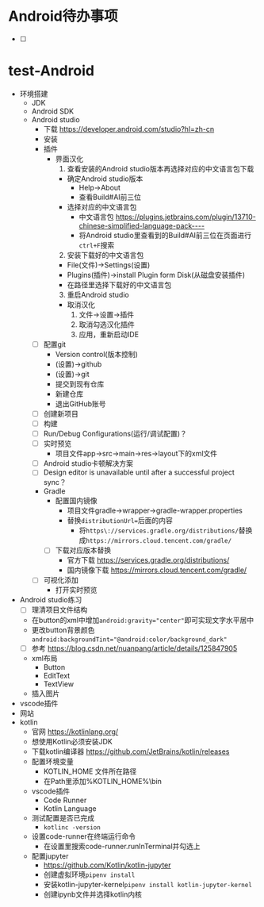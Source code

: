 # Android待办事项
* [ ] 

# test-Android
* 环境搭建
  * JDK
  * Android SDK
  * Android studio 
    * 下载 https://developer.android.com/studio?hl=zh-cn
    * 安装
    * 插件
      * 界面汉化
        1. 查看安装的Android studio版本再选择对应的中文语言包下载
          * 确定Android studio版本
            * Help->About
            * 查看Build#AI前三位
          * 选择对应的中文语言包
            * 中文语言包 https://plugins.jetbrains.com/plugin/13710-chinese-simplified-language-pack----
            * 将Android studio里查看到的Build#AI前三位在页面进行`ctrl+F`搜索
        2. 安装下载好的中文语言包
          * File(文件)->Settings(设置)
          * Plugins(插件)->install Plugin form Disk(从磁盘安装插件)
          * 在路径里选择下载好的中文语言包
        3. 重启Android studio
        * 取消汉化
          1. 文件->设置->插件
          2. 取消勾选汉化插件
          3. 应用，重新启动IDE 
    * [ ] 配置git
      * Version control(版本控制)
      * (设置)->github
      * (设置)->git
      * 提交到现有仓库
      * 新建仓库
      * 退出GitHub账号
    * [ ] 创建新项目
    * [ ] 构建
    * [ ] Run/Debug Configurations(运行/调试配置)？
    * [ ] 实时预览
      * 项目文件app->src->main->res->layout下的xml文件
    * [ ] Android studio卡顿解决方案
    * [ ] Design editor is unavailable until after a successful project sync？
    * Gradle
      * 配置国内镜像
        * 项目文件gradle->wrapper->gradle-wrapper.properties
        * 替换`distributionUrl=`后面的内容
          * 将`https\://services.gradle.org/distributions/`替换成`https://mirrors.cloud.tencent.com/gradle/`
      * [ ] 下载对应版本替换
        * 官方下载 https://services.gradle.org/distributions/
        * 国内镜像下载 https://mirrors.cloud.tencent.com/gradle/
    * [ ] 可视化添加
      * 打开实时预览
* Android studio练习
  * [ ] 理清项目文件结构
  * 在button的xml中增加`android:gravity="center"`即可实现文字水平居中
  * 更改button背景颜色`android:backgroundTint="@android:color/background_dark"`
  * [ ] 参考 https://blog.csdn.net/nuanpang/article/details/125847905
  * xml布局
    * Button
    * EditText
    * TextView
  * 插入图片
* vscode插件
* 网站
* kotlin
  * 官网 https://kotlinlang.org/
  * 想使用Kotlin必须安装JDK
  * 下载kotlin编译器 https://github.com/JetBrains/kotlin/releases
  * 配置环境变量
    * KOTLIN_HOME 文件所在路径
    * 在Path里添加%KOTLIN_HOME%\bin
  * vscode插件
    * Code Runner
    * Kotlin Language
  * 测试配置是否已完成
    * `kotlinc -version`
  * 设置code-runner在终端运行命令
    * 在设置里搜索code-runner.runInTerminal并勾选上
  * 配置jupyter
    * https://github.com/Kotlin/kotlin-jupyter
    * 创建虚拟环境`pipenv install`
    * 安装kotlin-jupyter-kernel`pipenv install kotlin-jupyter-kernel`
    * 创建ipynb文件并选择kotlin内核